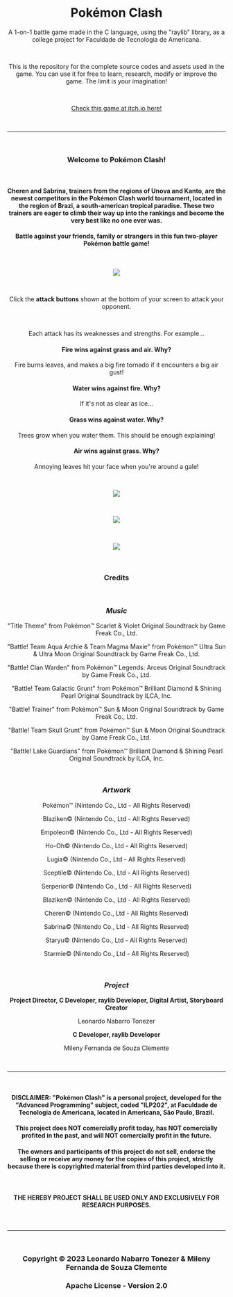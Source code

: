 <h1 align="center">Pokémon Clash</h1>

<p align="center">A 1-on-1 battle game made in the C language, using the "raylib" library, as a college project for Faculdade de Tecnologia de Americana.</p><br>
<p align="center">This is the repository for the complete source codes and assets used in the game. You can use it for free to learn, research, modify or improve the game. The limit is your imagination!</p>

<br>

<p align="center"><a href="https://leonardont.itch.io/pokemon-clash" target="_blank">Check this game at itch.io here!</a></p>

<br>
<hr>
<br>

<h3 align="center">Welcome to Pokémon Clash!</h3>
<br>
<h4 align="center">Cheren and Sabrina, trainers from the regions of Unova and Kanto, are the newest competitors in the Pokémon Clash world tournament, located in the region of Brazi, a south-american tropical paradise. These two trainers are eager to climb their way up into the rankings and become the very best like no one ever was.</h4>
<h4 align="center">Battle against your friends, family or strangers in this fun two-player Pokémon battle game!</h4>

<br>

<p align="center">
<img src="assets/prints/gameplay2.png">
</p>

<br>

<p align="center">Click the <b>attack buttons</b> shown at the bottom of your screen to attack your opponent.</p>
<br>
<p align="center">Each attack has its weaknesses and strengths. For example...</p>
<h4 align="center">Fire wins against grass and air. Why?</h4>
<p align="center">Fire burns leaves, and makes a big fire tornado if it encounters a big air gust!</p>
<h4 align="center">Water wins against fire. Why?</h4>
<p align="center">If it's not as clear as ice...</p>
<h4 align="center">Grass wins against water. Why?</h4>
<p align="center">Trees grow when you water them. This should be enough explaining!</p>
<h4 align="center">Air wins against grass. Why?</h4>
<p align="center">Annoying leaves hit your face when you're around a gale!</p>

<br>

<p align="center">
<img src="assets/prints/menu.png">
</p>

<br> 

<p align="center">
<img src="assets/prints/gameplay1.png">
</p>

<br> 

<p align="center">
<img src="assets/prints/gameplay3.png">
</p>

<br> 

<h3 align="center"><b>Credits</b></h3>

<br>

<h3 align="center"><i><b>Music</b></i></h3>

<p align="center">"Title Theme" from Pokémon™ Scarlet & Violet Original Soundtrack by Game Freak Co., Ltd.</p>
<p align="center">"Battle! Team Aqua Archie & Team Magma Maxie" from Pokémon™ Ultra Sun & Ultra Moon Original Soundtrack by Game Freak Co., Ltd.</p>
<p align="center">"Battle! Clan Warden" from Pokémon™ Legends: Arceus Original Soundtrack by Game Freak Co., Ltd.</p>
<p align="center">"Battle! Team Galactic Grunt" from Pokémon™ Brilliant Diamond & Shining Pearl Original Soundtrack by ILCA, Inc.</p>
<p align="center">"Battle! Trainer" from Pokémon™ Sun & Moon Original Soundtrack by Game Freak Co., Ltd.</p>
<p align="center">"Battle! Team Skull Grunt" from Pokémon™ Sun & Moon Original Soundtrack by Game Freak Co., Ltd.</p>
<p align="center">"Battle! Lake Guardians" from Pokémon™ Brilliant Diamond & Shining Pearl Original Soundtrack by ILCA, Inc.</p>

<br>

<h3 align="center"><i><b>Artwork</b></i></h3>

<p align="center">Pokémon™ (Nintendo Co., Ltd - All Rights Reserved)</p>
<p align="center">Blaziken© (Nintendo Co., Ltd - All Rights Reserved)</p>
<p align="center">Empoleon© (Nintendo Co., Ltd - All Rights Reserved)</p>
<p align="center">Ho-Oh© (Nintendo Co., Ltd - All Rights Reserved)</p>
<p align="center">Lugia© (Nintendo Co., Ltd - All Rights Reserved)</p>
<p align="center">Sceptile© (Nintendo Co., Ltd - All Rights Reserved)</p>
<p align="center">Serperior© (Nintendo Co., Ltd - All Rights Reserved)</p>
<p align="center">Blaziken© (Nintendo Co., Ltd - All Rights Reserved)</p>
<p align="center">Cheren© (Nintendo Co., Ltd - All Rights Reserved)</p>
<p align="center">Sabrina© (Nintendo Co., Ltd - All Rights Reserved)</p>
<p align="center">Staryu© (Nintendo Co., Ltd - All Rights Reserved)</p>
<p align="center">Starmie© (Nintendo Co., Ltd - All Rights Reserved)</p>

<br>

<h3 align="center"><i><b>Project</b></i></h3>

<p align="center"><b>Project Director, C Developer, raylib Developer, Digital Artist, Storyboard Creator</b></p>
<p align="center">Leonardo Nabarro Tonezer</p>
<p align="center"><b>C Developer, raylib Developer</b></p>
<p align="center">Mileny Fernanda de Souza Clemente</p>

<br>
<hr>
<br>

<h4 align="center">DISCLAIMER: "Pokémon Clash" is a personal project, developed for the "Advanced Programming" subject, coded "ILP202", at Faculdade de Tecnologia de Americana, located in Americana, São Paulo, Brazil.<h4>
<h4 align="center">This project does NOT comercially profit today, has NOT comercially profited in the past, and will NOT comercially profit in the future.</h4>
<h4 align="center">The owners and participants of this project do not sell, endorse the selling or receive any money for the copies of this project, strictly because there is copyrighted material from third parties developed into it.</h4>
<br>
<h4 align="center">THE HEREBY PROJECT SHALL BE USED ONLY AND EXCLUSIVELY FOR RESEARCH PURPOSES.</h4>

<br>
<hr>
<br>

<h3 align="center">Copyright © 2023 Leonardo Nabarro Tonezer & Mileny Fernanda de Souza Clemente</h3>
<h3 align="center">Apache License - Version 2.0</h3>
